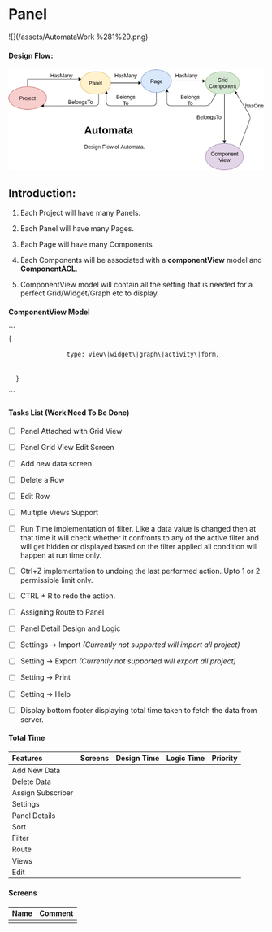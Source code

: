 # Panel

![](/assets/AutomataWork %281%29.png)

#### 

#### Design Flow:

#### ![](/assets/DesignFlow.png)

## Introduction:

1. Each Project will have many Panels.

2. Each Panel will have many Pages.

3. Each Page will have many Components

4. Each Components will be associated with a **componentView** model and **ComponentACL**.

5. ComponentView model will contain all the setting that is needed for a perfect Grid/Widget/Graph etc to display.  
  
  

#### ComponentView Model

\`\`\`  
      {

                    type: view\|widget\|graph\|activity\|form,  
                    

      }



\`\`\`

#### 

#### 

#### Tasks List \(Work Need To Be Done\)

* [ ] Panel Attached with Grid View
* [ ] Panel Grid View Edit Screen
* [ ] Add new data screen
* [ ] Delete a Row
* [ ] Edit Row
* [ ] Multiple Views Support
* [ ] Run Time implementation of filter. Like a data value is changed then at that time it will check whether it confronts to any of the active filter and will get hidden or displayed based on the filter applied all condition will happen at run time only.
* [ ] Ctrl+Z implementation to undoing the last performed action. Upto 1 or 2 permissible limit only.
* [ ] CTRL + R to redo the action.

* [ ] Assigning Route to Panel

* [ ] Panel Detail Design and Logic

* [ ] Settings -&gt; Import _\(Currently not supported will import all project\)_

* [ ] Setting -&gt; Export _\(Currently not supported will export all project\)_

* [ ] Setting -&gt; Print

* [ ] Setting -&gt; Help

* [ ] Display bottom footer displaying total time taken to fetch the data from server.

#### Total Time

| Features | Screens | Design Time | Logic Time | Priority |
| :--- | :--- | :--- | :--- | :--- |
| Add New Data |  |  |  |  |
| Delete Data |  |  |  |  |
| Assign Subscriber |  |  |  |  |
| Settings |  |  |  |  |
| Panel Details |  |  |  |  |
| Sort |  |  |  |  |
| Filter |  |  |  |  |
| Route |  |  |  |  |
| Views |  |  |  |  |
| Edit |  |  |  |  |

#### Screens

| Name | Comment |
| :--- | :--- |
|  |  |

#### 



